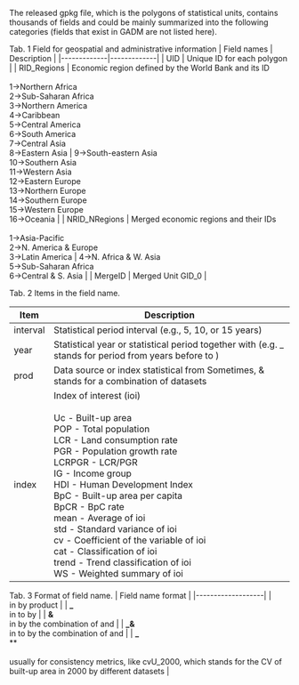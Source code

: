 The released gpkg file, which is the polygons of statistical units, contains thousands of fields and could be mainly summarized into the following categories (fields that exist in GADM are not listed here).

Tab. 1 Field for geospatial and administrative information
| Field names | Description |
|-------------|-------------|
| UID | Unique ID for each polygon |
| RID_Regions | Economic region defined by the World Bank and its ID<br><br>1→Northern Africa<br>2→Sub-Saharan Africa<br>3→Northern America<br>4→Caribbean<br>5→Central America<br>6→South America<br>7→Central Asia<br>8→Eastern Asia | 9→South-eastern Asia<br>10→Southern Asia<br>11→Western Asia<br>12→Eastern Europe<br>13→Northern Europe<br>14→Southern Europe<br>15→Western Europe<br>16→Oceania |
| NRID_NRegions | Merged economic regions and their IDs<br><br>1→Asia-Pacific<br>2→N. America & Europe<br>3→Latin America | 4→N. Africa & W. Asia<br>5→Sub-Saharan Africa<br>6→Central & S. Asia |
| MergeID | Merged Unit GID_0 |

Tab. 2 Items in the field name.

| Item | Description |
|------|-------------|
| interval | Statistical period interval (e.g., 5, 10, or 15 years) |
| year | Statistical year or statistical period together with <interval> (e.g. <interval>_<year> stands for period from <interval> years before to <year>) |
| prod | Data source or index statistical from Sometimes, <prod1>&<prod2> stands for a combination of datasets |
| index | Index of interest (ioi)<br><br>Uc - Built-up area<br>POP - Total population<br>LCR - Land consumption rate<br>PGR - Population growth rate<br>LCRPGR - LCR/PGR<br>IG - Income group<br>HDI - Human Development Index<br>BpC - Built-up area per capita<br>BpCR - BpC rate<br>mean<index> - Average of ioi<br>std<index> - Standard variance of ioi<br>cv<index> - Coefficient of the variable of ioi<br>cat<index> - Classification of ioi<br>trend<index> - Trend classification of ioi<br>WS<index> - Weighted summary of ioi |

Tab. 3 Format of field name.
| Field name format |
|-------------------|
| **<index>_<year>_<prod>**<br><index> in <year> by product <prod> |
| **<index>_<interval>_<year>_<prod>**<br><index> in <year-interval> to <year> by <prod> |
| **<index>_<year>_<prod1>&<prod2>**<br><index> in <year> by the combination of <prod1> and <prod2> |
| **<index>_<interval>_<year>_<prod1>&<prod2>**<br><index> in <year-interval> to <year> by the combination of <prod1> and <prod2> |
| **<index>_<year>**<br><index>_<interval>_<year>**<br><br>usually for consistency metrics, like cvU_2000, which stands for the CV of built-up area in 2000 by different datasets |

